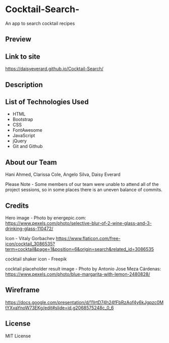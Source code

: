 # Cocktail-Search-
An app to search cocktail recipes

## Preview

## Link to site

https://daisyeverard.github.io/Cocktail-Search/

## Description

## List of Technologies Used

- HTML
- Bootstrap
- CSS
- FontAwesome
- JavaScript
- jQuery
- Git and Github

## About our Team

Hani Ahmed, Clarissa Cole, Angelo Silva, Daisy Everard

Please Note - Some members of our team were unable to attend all of the project sessions, so in some places there is an uneven balance of commits. 

## Credits
Hero image - Photo by energepic.com: https://www.pexels.com/photo/selective-blur-of-2-wine-glass-and-3-drinking-glass-110472/

Icon - Vitaly Gorbachev https://www.flaticon.com/free-icon/cocktail_3086535?term=cocktail&page=1&position=6&origin=search&related_id=3086535

cocktail shaker icon - Freepik

cocktail placeholder result image - Photo by Antonio Jose Meza Cárdenas: https://www.pexels.com/photo/blue-margarita-with-lemon-2480828/


## Wireframe

https://docs.google.com/presentation/d/11lrtD74h24fFbRzAof4y6kJgpzc0MtYXvaYnoW73EKg/edit#slide=id.g2068575248c_0_6

## License

MIT License